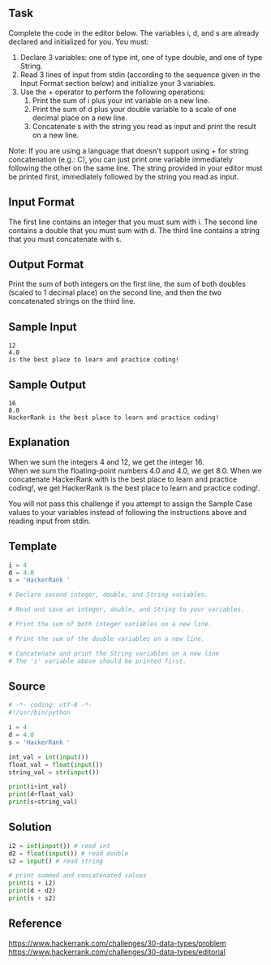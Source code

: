 ## Task 
Complete the code in the editor below. The variables i, d, and  s are already declared and initialized for you. You must:

1. Declare 3 variables: one of type int, one of type double, and one of type String.
2. Read 3 lines of input from stdin (according to the sequence given in the Input Format section below) and initialize your 3 variables.
3. Use the + operator to perform the following operations: 
   1. Print the sum of i plus your int variable on a new line.
   2. Print the sum of d plus your double variable to a scale of one decimal place on a new line.
   3. Concatenate s with the string you read as input and print the result on a new line.

Note: If you are using a language that doesn't support using + for string concatenation (e.g.: C), you can just print one variable immediately following the other on the same line. The string provided in your editor must be printed first, immediately followed by the string you read as input.

## Input Format
The first line contains an integer that you must sum with i. 
The second line contains a double that you must sum with d. 
The third line contains a string that you must concatenate with s.

## Output Format

Print the sum of both integers on the first line, the sum of both doubles (scaled to 1 decimal place) on the second line, and then the two concatenated strings on the third line.

## Sample Input
```
12
4.0
is the best place to learn and practice coding!
```

## Sample Output
```
16
8.0
HackerRank is the best place to learn and practice coding!
```

## Explanation
When we sum the integers 4 and 12, we get the integer 16.  
When we sum the floating-point numbers  4.0 and 4.0, we get 8.0. 
When we concatenate HackerRank with is the best place to learn and practice coding!, we get HackerRank is the best place to learn and practice coding!.

You will not pass this challenge if you attempt to assign the Sample Case values to your variables instead of following the instructions above and reading input from stdin.

## Template
```python
i = 4
d = 4.0
s = 'HackerRank '

# Declare second integer, double, and String variables.

# Read and save an integer, double, and String to your variables.

# Print the sum of both integer variables on a new line.

# Print the sum of the double variables on a new line.

# Concatenate and print the String variables on a new line
# The 's' variable above should be printed first.
```

## Source
```python
# -*- coding: utf-8 -*-
#!/usr/bin/python

i = 4
d = 4.0
s = 'HackerRank '

int_val = int(input())
float_val = float(input())
string_val = str(input())

print(i+int_val)
print(d+float_val)
print(s+string_val)
```

## Solution
```python
i2 = int(input()) # read int
d2 = float(input()) # read double 
s2 = input() # read string

# print summed and concatenated values
print(i + i2)
print(d + d2)
print(s + s2)
```

## Reference
https://www.hackerrank.com/challenges/30-data-types/problem  
https://www.hackerrank.com/challenges/30-data-types/editorial  
